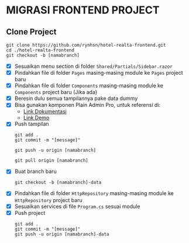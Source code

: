 # MIGRASI FRONTEND PROJECT

## Clone Project  
  ```
  git clone https://github.com/rynhsn/hotel-realta-frontend.git
  cd ./hotel-realta-frontend
  git checkout -b [namabranch]
  ```
- [X] Sesuaikan menu section di folder `Shared/Partials/Sidebar.razor`
- [X] Pindahkan file di folder `Pages` masing-masing module ke `Pages` project baru
- [X] Pindahkan file di folder `Components` masing-masing module ke `Components` project baru (Jika ada)
- [X] Beresin dulu semua tampilannya pake data dummy
- [X] Bisa gunakan komponen Plain Admin Pro, untuk referensi di:
  - [Link Dokumentasi](https://plainadmin.com/docs )
  - [Link Demo](https://demo.plainadmin.com/)
- [X] Push tampilan
  ```
  git add .
  git commit -m "[message]"
  ```
  ```
  git push -u origin [namabranch]
  ```
  ```
  git pull origin [namabranch]
  ```
- [X] Buat branch baru
  ```
  git checkout -b [namabranch]-data
  ```
- [X] Pindahkan file di folder `HttpRepository` masing-masing module ke `HttpRepository` project baru 
- [X] Sesuaikan services di file `Program.cs` sesuai module
- [X] Push project
  ```
  git add .
  git commit -m "[message]"
  git push -u origin [namabranch]-data
  ```
